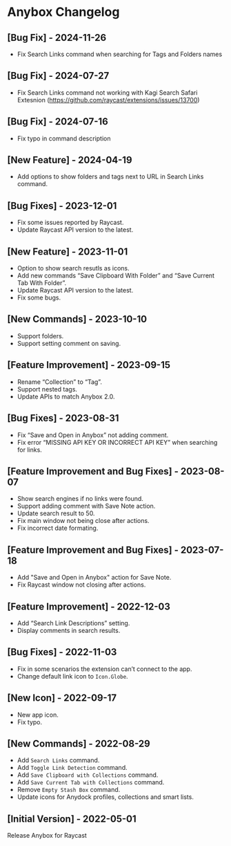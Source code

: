 # Anybox Changelog

## [Bug Fix] - 2024-11-26

- Fix Search Links command when searching for Tags and Folders names

## [Bug Fix] - 2024-07-27

- Fix Search Links command not working with Kagi Search Safari Extesnion (https://github.com/raycast/extensions/issues/13700)

## [Bug Fix] - 2024-07-16

- Fix typo in command description

## [New Feature] - 2024-04-19

- Add options to show folders and tags next to URL in Search Links command.

## [Bug Fixes] - 2023-12-01

- Fix some issues reported by Raycast.
- Update Raycast API version to the latest.

## [New Feature] - 2023-11-01

- Option to show search resutls as icons.
- Add new commands “Save Clipboard With Folder” and “Save Current Tab With Folder”.
- Update Raycast API version to the latest.
- Fix some bugs.

## [New Commands] - 2023-10-10

- Support folders.
- Support setting comment on saving.

## [Feature Improvement] - 2023-09-15

- Rename “Collection” to “Tag”.
- Support nested tags.
- Update APIs to match Anybox 2.0.

## [Bug Fixes] - 2023-08-31

- Fix “Save and Open in Anybox” not adding comment.
- Fix error “MISSING API KEY OR INCORRECT API KEY” when searching for links.

## [Feature Improvement and Bug Fixes] - 2023-08-07

- Show search engines if no links were found.
- Support adding comment with Save Note action.
- Update search result to 50.
- Fix main window not being close after actions.
- Fix incorrect date formating.

## [Feature Improvement and Bug Fixes] - 2023-07-18

- Add "Save and Open in Anybox" action for Save Note.
- Fix Raycast window not closing after actions.

## [Feature Improvement] - 2022-12-03

- Add “Search Link Descriptions” setting.
- Display comments in search results.

## [Bug Fixes] - 2022-11-03

- Fix in some scenarios the extension can’t connect to the app.
- Change default link icon to `Icon.Globe`.

## [New Icon] - 2022-09-17

- New app icon.
- Fix typo.

## [New Commands] - 2022-08-29

- Add `Search Links` command.
- Add `Toggle Link Detection` command.
- Add `Save Clipboard with Collections` command.
- Add `Save Current Tab with Collections` command.
- Remove `Empty Stash Box` command.
- Update icons for Anydock profiles, collections and smart lists.

## [Initial Version] - 2022-05-01

Release Anybox for Raycast
